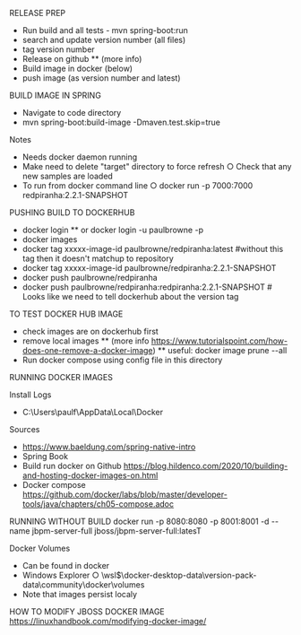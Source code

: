 RELEASE PREP
* Run build and all tests - mvn spring-boot:run
* search and update version number (all files)
* tag version number
* Release on github 
** (more info)
* Build image in docker (below)
* push image (as version number and latest)

BUILD IMAGE IN SPRING

* Navigate to code directory
* mvn spring-boot:build-image -Dmaven.test.skip=true

Notes
* Needs docker daemon running
* Make need to delete "target" directory to force refresh
  ○ Check that any new samples are loaded
* To run from docker command line
  ○ docker run -p 7000:7000 redpiranha:2.2.1-SNAPSHOT

PUSHING BUILD TO DOCKERHUB
* docker login
** or docker login -u paulbrowne -p <password>
* docker images
* docker tag xxxxx-image-id paulbrowne/redpiranha:latest     		 #without this tag then it doesn't matchup to repository
* docker tag xxxxx-image-id paulbrowne/redpiranha:2.2.1-SNAPSHOT     
* docker push paulbrowne/redpiranha
* docker push paulbrowne/redpiranha:redpiranha:2.2.1-SNAPSHOT		 # Looks like we need to tell dockerhub about the version tag

TO TEST DOCKER HUB IMAGE
* check images are on dockerhub first
* remove local images
** (more info https://www.tutorialspoint.com/how-does-one-remove-a-docker-image)
** useful:  docker image prune --all
* Run docker compose using config file in this directory

RUNNING DOCKER IMAGES

Install Logs
* C:\Users\paulf\AppData\Local\Docker

Sources
* <https://www.baeldung.com/spring-native-intro>
* Spring Book
* Build run docker on Github  <https://blog.hildenco.com/2020/10/building-and-hosting-docker-images-on.html>
* Docker compose <https://github.com/docker/labs/blob/master/developer-tools/java/chapters/ch05-compose.adoc>

RUNNING WITHOUT BUILD
docker run -p 8080:8080 -p 8001:8001 -d --name jbpm-server-full jboss/jbpm-server-full:latesT


 
Docker Volumes
* Can be found in docker
* Windows Explorer
  ○ \\wsl$\docker-desktop-data\version-pack-data\community\docker\volumes
* Note that images persist localy

HOW TO MODIFY JBOSS DOCKER IMAGE
<https://linuxhandbook.com/modifying-docker-image/>
